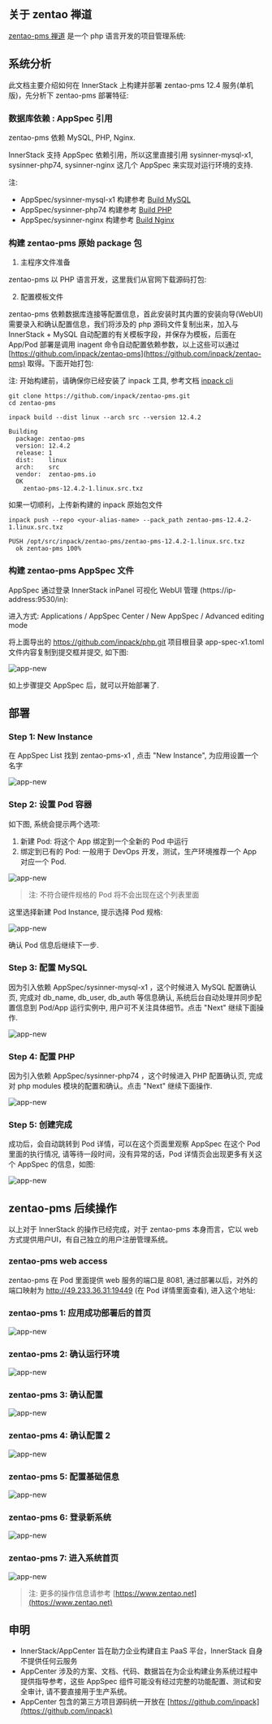 ## 关于 zentao 禅道

[zentao-pms 禅道](https://www.zentao.net) 是一个 php 语言开发的项目管理系统:

## 系统分析

此文档主要介绍如何在 InnerStack 上构建并部署 zentao-pms 12.4 服务(单机版)，先分析下 zentao-pms 部署特征:


### 数据库依赖 : AppSpec 引用

zentao-pms 依赖 MySQL, PHP, Nginx.


InnerStack 支持 AppSpec 依赖引用，所以这里直接引用 sysinner-mysql-x1, sysinner-php74, sysinner-nginx 这几个 AppSpec 来实现对运行环境的支持. 


<div class="alert alert-warning">
注:

* AppSpec/sysinner-mysql-x1 构建参考 <a href="/gdoc/view/app-guide/mysql/v57-x1.md" target="_blank">Build MySQL</a>
* AppSpec/sysinner-php74 构建参考 <a href="/gdoc/view/app-guide/php/v74.md" target="_blank">Build PHP</a>
* AppSpec/sysinner-nginx 构建参考 <a href="/gdoc/view/app-guide/nginx/v1.md" target="_blank">Build Nginx</a>
</div>

### 构建 zentao-pms 原始 package 包

1. 主程序文件准备

zentao-pms 以 PHP 语言开发，这里我们从官网下载源码打包:

2. 配置模板文件

zentao-pms 依赖数据库连接等配置信息，首此安装时其内置的安装向导(WebUI)需要录入和确认配置信息，我们将涉及的 php 源码文件复制出来，加入与 InnerStack + MySQL 自动配置的有关模板字段，并保存为模板，后面在 App/Pod 部署是调用 inagent 命令自动配置依赖参数，以上这些可以通过 [https://github.com/inpack/zentao-pms](https://github.com/inpack/zentao-pms) 取得。下面开始打包:


<div class="alert alert-warning">
注: 开始构建前，请确保你已经安装了 inpack 工具, 参考文档 <a href="/gdoc/view/inpack/cli/index.md" target="_blank">inpack cli</a>
</div>


``` shell
git clone https://github.com/inpack/zentao-pms.git
cd zentao-pms

inpack build --dist linux --arch src --version 12.4.2

Building
  package: zentao-pms
  version: 12.4.2
  release: 1
  dist:    linux
  arch:    src
  vendor:  zentao-pms.io
  OK
    zentao-pms-12.4.2-1.linux.src.txz
```

如果一切顺利，上传新构建的 inpack 原始包文件

``` shell
inpack push --repo <your-alias-name> --pack_path zentao-pms-12.4.2-1.linux.src.txz 

PUSH /opt/src/inpack/zentao-pms/zentao-pms-12.4.2-1.linux.src.txz
  ok zentao-pms 100%
```

### 构建 zentao-pms AppSpec 文件

AppSpec 通过登录 InnerStack inPanel 可视化 WebUI 管理 (https://ip-address:9530/in):

进入方式: Applications / AppSpec Center / New AppSpec / Advanced editing mode


将上面导出的 https://github.com/inpack/php.git 项目根目录 app-spec-x1.toml 文件内容复制到提交框并提交, 如下图:


![app-new](zentao/assets/app-spec-edit-a.cmp.png)



如上步骤提交 AppSpec 后，就可以开始部署了.


## 部署

### Step 1: New Instance

在 AppSpec List 找到 zentao-pms-x1 , 点击 "New Instance", 为应用设置一个名字 

![app-new](zentao/assets/app-new-name.cmp.png)


### Step 2: 设置 Pod 容器

如下图, 系统会提示两个选项:

1. 新建 Pod: 将这个 App 绑定到一个全新的 Pod 中运行
2. 绑定到已有的 Pod: 一般用于 DevOps 开发，测试，生产环境推荐一个 App 对应一个 Pod.


![app-new](zentao/assets/app-new-pod-select.cmp.png)

> 注: 不符合硬件规格的 Pod 将不会出现在这个列表里面


这里选择新建 Pod Instance, 提示选择 Pod 规格:

![app-new](zentao/assets/app-new-pod-spec.cmp.png)

确认 Pod 信息后继续下一步.


### Step 3: 配置 MySQL

因为引入依赖 AppSpec/sysinner-mysql-x1 ，这个时候进入 MySQL 配置确认页, 完成对 db_name, db_user, db_auth 等信息确认, 系统后台自动处理并同步配置信息到 Pod/App 运行实例中, 用户可不关注具体细节。点击 "Next" 继续下面操作.

![app-new](mysql/assets/app-new-n3.cmp.png)


### Step 4: 配置 PHP

因为引入依赖 AppSpec/sysinner-php74 ，这个时候进入 PHP 配置确认页, 完成对 php modules 模块的配置和确认。点击 "Next" 继续下面操作.

![app-new](php/assets/app-new-cfg.cmp.png)


### Step 5: 创建完成

成功后，会自动跳转到 Pod 详情，可以在这个页面里观察 AppSpec 在这个 Pod 里面的执行情况, 请等待一段时间，没有异常的话，Pod 详情页会出现更多有关这个 AppSpec 的信息，如图:

![app-new](zentao/assets/pod-entry.cmp.png)


## zentao-pms 后续操作

以上对于 InnerStack 的操作已经完成，对于 zentao-pms 本身而言，它以 web 方式提供用户UI，有自己独立的用户注册管理系统。

### zentao-pms web access

zentao-pms 在 Pod 里面提供 web 服务的端口是 8081, 通过部署以后，对外的端口映射为 http://49.233.36.31:19449 (在 Pod 详情里面查看), 进入这个地址:

### zentao-pms 1: 应用成功部署后的首页

![app-new](zentao/assets/app-well.cmp.png)

### zentao-pms 2: 确认运行环境

![app-new](zentao/assets/app-setup-env.cmp.png)


### zentao-pms 3: 确认配置

![app-new](zentao/assets/app-setup-config.cmp.png)


### zentao-pms 4: 确认配置 2

![app-new](zentao/assets/app-setup-config2.cmp.png)


### zentao-pms 5: 配置基础信息

![app-new](zentao/assets/app-setup-name.cmp.png)


### zentao-pms 6: 登录新系统

![app-new](zentao/assets/app-login.cmp.png)


### zentao-pms 7: 进入系统首页

![app-new](zentao/assets/app-homepage.cmp.png)


> 注: 更多的操作信息请参考 [https://www.zentao.net](https://www.zentao.net)


## 申明

* InnerStack/AppCenter 旨在助力企业构建自主 PaaS 平台，InnerStack 自身不提供任何云服务
* AppCenter 涉及的方案、文档、代码、数据旨在为企业构建业务系统过程中提供指导参考，这些 AppSpec 组件可能没有经过完整的功能配置、测试和安全审计, 请不要直接用于生产系统。
* AppCenter 包含的第三方项目源码统一开放在 [https://github.com/inpack](https://github.com/inpack)



